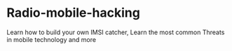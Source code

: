 # Radio-mobile-hacking
Learn how to build your own IMSI catcher, Learn the most common Threats in mobile technology and more

